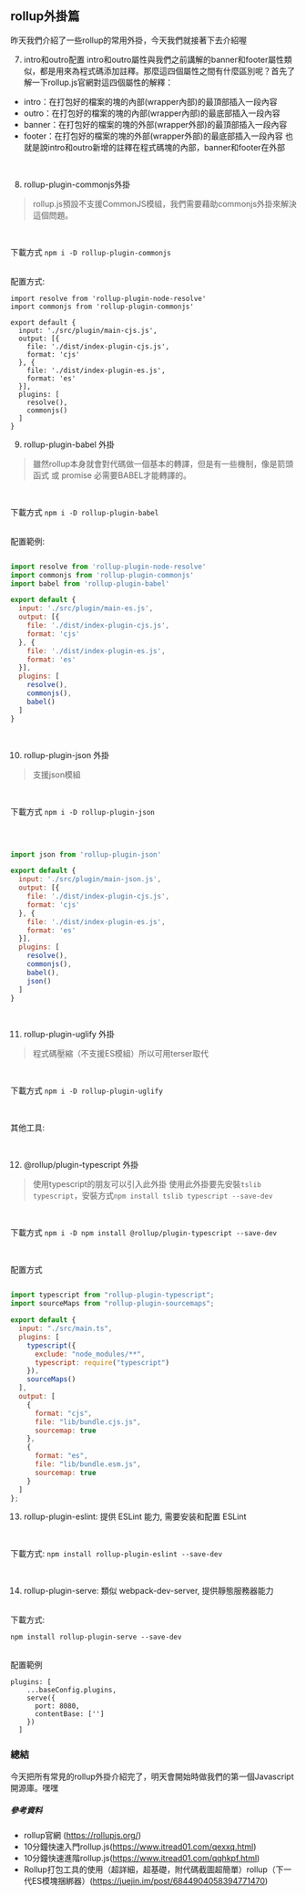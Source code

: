## rollup外掛篇

昨天我們介紹了一些rollup的常用外掛，今天我們就接著下去介紹喔

7. intro和outro配置
intro和outro屬性與我們之前講解的banner和footer屬性類似，都是用來為程式碼添加註釋。那麼這四個屬性之間有什麼區別呢？首先了解一下rollup.js官網對這四個屬性的解釋：

- intro：在打包好的檔案的塊的內部(wrapper內部)的最頂部插入一段內容
- outro：在打包好的檔案的塊的內部(wrapper內部)的最底部插入一段內容
- banner：在打包好的檔案的塊的外部(wrapper外部)的最頂部插入一段內容
- footer：在打包好的檔案的塊的外部(wrapper外部)的最底部插入一段內容 
也就是說intro和outro新增的註釋在程式碼塊的內部，banner和footer在外部


</br>

8. rollup-plugin-commonjs外掛
> rollup.js預設不支援CommonJS模組，我們需要藉助commonjs外掛來解決這個問題。

</br>

下載方式
  `npm i -D rollup-plugin-commonjs` 
  
</br>
配置方式:
</br>

```
import resolve from 'rollup-plugin-node-resolve'
import commonjs from 'rollup-plugin-commonjs'

export default {
  input: './src/plugin/main-cjs.js',
  output: [{
    file: './dist/index-plugin-cjs.js',
    format: 'cjs'
  }, {
    file: './dist/index-plugin-es.js',
    format: 'es'
  }],
  plugins: [
    resolve(),
    commonjs()
  ]
}
```

9. rollup-plugin-babel 外掛
> 雖然rollup本身就會對代碼做一個基本的轉譯，但是有一些機制，像是箭頭函式 或 promise 必需要BABEL才能轉譯的。

</br>

下載方式
  `npm i -D rollup-plugin-babel`  
  
  </br>
配置範例:
</br>

```javascript

import resolve from 'rollup-plugin-node-resolve'
import commonjs from 'rollup-plugin-commonjs'
import babel from 'rollup-plugin-babel'

export default {
  input: './src/plugin/main-es.js',
  output: [{
    file: './dist/index-plugin-cjs.js',
    format: 'cjs'
  }, {
    file: './dist/index-plugin-es.js',
    format: 'es'
  }],
  plugins: [
    resolve(),
    commonjs(),
    babel()
  ]
}
```
  
</br>

10. rollup-plugin-json 外掛
> 支援json模組

</br>

下載方式
`npm i -D rollup-plugin-json`

</br>

```javascript

import json from 'rollup-plugin-json'

export default {
  input: './src/plugin/main-json.js',
  output: [{
    file: './dist/index-plugin-cjs.js',
    format: 'cjs'
  }, {
    file: './dist/index-plugin-es.js',
    format: 'es'
  }],
  plugins: [
    resolve(),
    commonjs(),
    babel(),
    json()
  ]
}

```

</br>

11. rollup-plugin-uglify 外掛
> 程式碼壓縮（不支援ES模組）所以可用terser取代

</br>

下載方式
`npm i -D rollup-plugin-uglify`

</br>

其他工具:

</br>

12. @rollup/plugin-typescript 外掛
> 使用typescript的朋友可以引入此外掛
> 使用此外掛要先安裝`tslib` `typescript`，安裝方式`npm install tslib typescript --save-dev`

</br>

下載方式
`npm i -D npm install @rollup/plugin-typescript --save-dev`

</br>

配置方式
</br>

```javascript

import typescript from "rollup-plugin-typescript";
import sourceMaps from "rollup-plugin-sourcemaps";

export default {
  input: "./src/main.ts",
  plugins: [
    typescript({
      exclude: "node_modules/**",
      typescript: require("typescript")
    }),
    sourceMaps()
  ],
  output: [
    {
      format: "cjs",
      file: "lib/bundle.cjs.js",
      sourcemap: true
    },
    {
      format: "es",
      file: "lib/bundle.esm.js",
      sourcemap: true
    }
  ]
};

```

13. rollup-plugin-eslint: 提供 ESLint 能力, 需要安装和配置 ESLint 

</br>

下載方式:
`npm install rollup-plugin-eslint --save-dev`

</br>

14. rollup-plugin-serve: 類似 webpack-dev-server, 提供靜態服務器能力

</br>
下載方式:

`npm install rollup-plugin-serve --save-dev`

</br>
配置範例
</br>

```
plugins: [
    ...baseConfig.plugins,
    serve({
      port: 8080,
      contentBase: ['']
    })
  ]
```

### 總結
今天把所有常見的rollup外掛介紹完了，明天會開始時做我們的第一個Javascript開源庫。嘿嘿

##### 參考資料
- rollup官網 (https://rollupjs.org/)
- 10分鐘快速入門rollup.js(https://www.itread01.com/qexxq.html)
- 10分鐘快速進階rollup.js(https://www.itread01.com/qqhkpf.html)
- Rollup打包工具的使用（超詳細，超基礎，附代碼截圖超簡單）rollup（下一代ES模塊捆綁器）(https://juejin.im/post/6844904058394771470)
